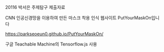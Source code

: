 20116 박서은 주제탐구 제출자료

CNN 인공신경망을 이용하여 만든 마스크 착용 인식 웹사이트 PutYourMaskOn입니다

https://parkseoeun0.github.io/PutYourMaskOn/

구글 Teachable Machine의 Tensorflow.js 사용
